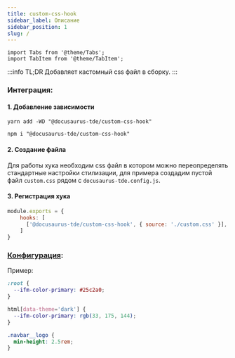 ```yaml
---
title: custom-css-hook
sidebar_label: Описание
sidebar_position: 1
slug: /
---
```


```mdx-code-block
import Tabs from '@theme/Tabs';
import TabItem from '@theme/TabItem';
```

:::info TL;DR
Добавляет кастомный css файл в сборку.
:::

### Интеграция:

#### 1. Добавление зависимости

<Tabs groupId="package-manager">
<TabItem value="yarn">

```shell
yarn add -WD "@docusaurus-tde/custom-css-hook"
```
</TabItem>

<TabItem value="npm">

```shell
npm i "@docusaurus-tde/custom-css-hook"
```
</TabItem>
</Tabs>

#### 2. Создание файла
Для работы хука необходим css файл в котором можно переопределять стандартные настройки стилизации, для примера создадим пустой файл
`custom.css` рядом с `docusaurus-tde.config.js`.

#### 3. Регистрация хука
```javascript title="docusaurus-tde.config.js"
module.exports = {
    hooks: [
      ['@docusaurus-tde/custom-css-hook', { source: './custom.css' }],
    ]
}
```

### [Конфигурация](https://docusaurus.io/docs/styling-layout#global-styles):
Пример:

```css title="custom.css"
:root {
  --ifm-color-primary: #25c2a0;
}

html[data-theme='dark'] {
  --ifm-color-primary: rgb(33, 175, 144);
}

.navbar__logo {
  min-height: 2.5rem;
}
```
